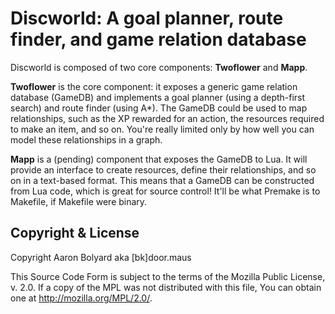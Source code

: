 # Discworld: A goal planner, route finder, and game relation database
Discworld is composed of two core components: **Twoflower** and **Mapp**.

**Twoflower** is the core component: it exposes a generic game relation database
(GameDB) and implements a goal planner (using a depth-first search) and route
finder (using A\*). The GameDB could be used to map relationships, such as the
XP rewarded for an action, the resources required to make an item, and so on.
You're really limited only by how well you can model these relationships in a
graph.

**Mapp** is a (pending) component that exposes the GameDB to Lua. It will provide an interface to create resources, define their relationships, and so on
in a text-based format. This means that a GameDB can be constructed from Lua
code, which is great for source control! It'll be what Premake is to Makefile, 
if Makefile were binary.

## Copyright & License

Copyright Aaron Bolyard aka [bk]door.maus

This Source Code Form is subject to the terms of the Mozilla Public
License, v. 2.0. If a copy of the MPL was not distributed with this
file, You can obtain one at http://mozilla.org/MPL/2.0/.